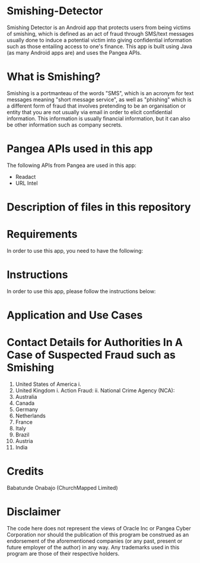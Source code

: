 # Smishing-Detector
Smishing Detector is an Android app that protects users from being victims of smishing, which is defined as an act of fraud through SMS/text messages usually done to induce a potential victim into giving confidential information such as those entailing access to one's finance. This app is built using Java (as many Android apps are) and uses the Pangea APIs.

# What is Smishing?
Smishing is a portmanteau of the words "SMS", which is an acronym for text messages meaning "short message service", as well as "phishing" which is a different form of fraud that involves pretending to be an organisation or entity that you are not usually via email in order to elicit confidential information. This information is usually financial information, but it can also be other information such as company secrets. 

# Pangea APIs used in this app
The following APIs from Pangea are used in this app:
* Readact
* URL Intel

# Description of files in this repository

# Requirements
In order to use this app, you need to have the following:

# Instructions
In order to use this app, please follow the instructions below:

# Application and Use Cases

# Contact Details for Authorities In A Case of Suspected Fraud such as Smishing
1. United States of America
   i.
2. United Kingdom
   i. Action Fraud: 
   ii. National Crime Agency (NCA):
3. Australia
4. Canada
5. Germany
6. Netherlands
7. France
8. Italy
9. Brazil
10. Austria
11. India

# Credits
Babatunde Onabajo (ChurchMapped Limited)

# Disclaimer
The code here does not represent the views of Oracle Inc or Pangea Cyber Corporation nor should the publication of this program be construed as an endorsement of the aforementioned companies (or any past, present or future employer of the author) in any way. Any trademarks used in this program are those of their respective holders.

